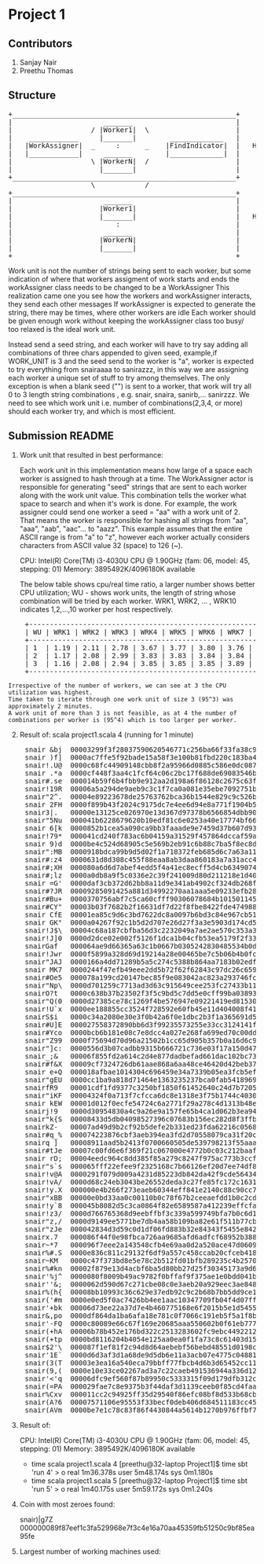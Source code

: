 # Project 1

## Contributors
  1. Sanjay Nair
  2. Preethu Thomas

## Structure
<pre>
+______________________________________________________+
|                      _______                         |
|                   / |Worker1|  \                     |
|    ____________     |_______|        _____________   |
|   |WorkAssigner|  _     :      _    |FindIndicator|  |   HOST1
|   |____________|     _______        |_____________|  |
|                   \ |WorkerN|  /                     |
|                     |_______|                        |
+______________________________________________________+
                    \            /              
+______________________________________________________+
|                      _______                         |
|                     |Worker1|                        |
|                     |_______|                        |   HOST2
|                         :                            |
|                      _______                         |
|                     |WorkerN|                        |
|                     |_______|                        |
+______________________________________________________+
</pre>

  Work unit is not the number of strings being sent to each
  worker, but some indication of where that workers assigment of work starts and ends
  the workAssigner class needs to be changed to be a WorkAssigner
  This realization came one you see how the workers and workAssigner interacts, they send each other messages
  If workAssigner is expected to generate the string, there may be times, where other workers are idle
  Each worker should be given enough work without keeping the workAssigner class too busy/ too relaxed is the ideal
  work unit.

Instead send a seed string, and each worker will have to try say adding all combinations
of three chars appended to given seed,
example,if WORK_UNIT is 3 and the seed send to the worker is "a", worker is expected to try everything
from snairaaaa to sanirazzz, in this way we are assigning each worker a unique set of stuff to try
among themselves.
The only exception is when a blank seed ("") is  sent to a worker, that work will try all
0 to 3 length string combinations , e.g. snair, snaira, sanirb,... sanirzzz.
We need to see which work unit i.e. number of combinations(2,3,4, or more) should
each worker try, and which is most efficient.

## Submission README

1. Work unit that resulted in best performance:

    Each work unit in this implementation means how large of a space each worker is assigned to hash through at a time. The WorkAssigner actor is responsible for generating "seed" strings that are sent to each worker along with the work unit value. This combination tells the worker what space to search and when it's work is done. 
    For example, the work assigner could send one worker a seed = "aa" with a work unit of 2. That means the worker is responsible for hashing all strings from "aa", "aaa", "aab", "aac"... to "aazz". This example assumes that the entire ASCII range is from "a" to "z", however each worker actually considers characters from ASCII value 32 (space) to 126 (~).

    CPU: Intel(R) Core(TM) i3-4030U CPU @ 1.90GHz (fam: 06, model: 45, stepping: 01)
    Memory: 3895492K/4096180K available

    The below table shows cpu/real time ratio, a larger number shows better CPU utilization; WU - shows work units, the length of string whose combination will be tried by each worker. WRK1, WRK2, ... , WRK10 indicates 1,2,...,10 worker per host respectively.

<pre>
    +---------------------------------------------------------------------------+
    | WU | WRK1 | WRK2 | WRK3 | WRK4 | WRK5 | WRK6 | WRK7 | WRK8 | WRK9 | WRK10 |
    +---------------------------------------------------------------------------+
    | 1  | 1.19 | 2.11 | 2.78 | 3.67 | 3.77 | 3.80 | 3.76 | 3.80 | 3.83 | 3.83  |
    | 2  | 1.17 | 2.08 | 2.99 | 3.83 | 3.83 | 3.84 | 3.84 | 3.82 | 3.85 | 3.84  |
    | 3  | 1.16 | 2.08 | 2.94 | 3.85 | 3.85 | 3.85 | 3.89 | 3.88 | 3.91 | 3.90  |
    +---------------------------------------------------------------------------+
</pre>

    Irrespective of the number of workers, we can see at 3 the CPU utilization was highest.
    Time taken to iterate through one work unit of size 3 (95^3) was approximately 2 minutes.
    A work unit of more than 3 is not feasible, as at 4 the number of combinations per worker is (95^4) which is too larger per worker.

2. Result of: scala project1.scala 4 (running for 1 minute)

<pre>
	snair &bj  00003299f3f28037590620546771c256ba66f33fa38c9df9a7fbddbd396c0c97
	snair )f]  0000ac7ffe5f92bade15a58f3e100b81fbd220c183ba46151903effa573fdf6b
	snair!.U@  0000c68fc44909148cbb8f2a95966d0885c586e0dc087f8c5016f92747fa8818
	snair .*a  0000cf448f3aa4c1fcf64c06c2bc17f688de69083546b105a5e744b2a3935829
	snair#.se  000014b59f6b4fbb9e912aa2d198a6f86128c2675c63fbab02a084fcae88007b
	snair!19R  00006a5a294de9aeb9c3c1f7ca0a081e35ebe7092751b88cbfa873fd0a2a6009
	snair"2^.  00004e89223678de25763762bca36b1544e829c9c526b557b3496624a3622b8d
	snair 2FH  0000f899b43f2024c9175dc7e4ee6d94e8a771f1904b5edc617f973bf5d019e4
	snair3|.   00000e13125ce026970e13d367d97378b6566854dbb90a0af02b1ad0e3e65b0b
	snair"5Nu  000041b6228679620b10edf81c6e0253a40e17774bf66995767f5b976f8dc891
	snair 6[k  0000852b1cea5a090ca9bb3faaade9e7459d37b607d9327a45ebc0e7e0e7690d
	snair!79*  000041cd240f783ac6b04159a31529f457864dccaf59ac32f521861da29fe33c
	snair 9)d  0000be4c524d68905c5e569b2eb91c6b88c7ba5f8ec8d9b3cfe83d0a27609093
	snair":MB  0000918bdca99b9d5d02f1a718372feb685d6c7a63a111b69a044ddf3c2243d1
	snair#:z4  0000631d8d308c455f88eaa8ab3daa860183a7a31acc430a4984977f33934cb2
	snair#;XH  000080a6d6d7abef4edd5f4a41ec8ecff5d4cb634907495b5ef7c018885e2c0e
	snair#;lz  0000a0db8a9f5c0336e2c39f241009d80d211218e1d4084f9a5df75045c9c75c
	snair =G'  0000daf3cb372d62bb8a11d9e341ab4902cf324db268f788e1d076cffd0fa0cb
	snair#?JR  00009285091425a881d34992270aa1aaa5e09233efb2817209cc33514cb21980
	snair#Bu+  0000370756abf7c5ca60cfff90306078684b1015011457946fafd381097efceb
	snair#CY"  00003b03f7682b2f16631df7d22f8fbe8422fde47498800559f0ea5617a5ecbb
	snair CfE  00001ea85c9d6c3bd7622dc8a0097b6bd3c84e967cb51f3a67ae9843795e122f
	snair GK"  0000a04267f92c1b5d2d707e26d27f3a3e5903d174cd5db2dfa262d1873d50d3
	snair!J$\  00004c68a187cbfba56d3c2232049a7ae2ae570c353a33b249503b091042cd05
	snair!J]0  0000d2dce02e002f5126f1dca1b04cfb53ea5179f2f33d91fbef1814ee1c3143
	snairGaf   000064ae9d66365a63c1b0667b0305242830485534b0d2f3e604250a2603f05b
	snair!Jwr  0000f5899a328d69d19214a28e00465be7c5b06b4b0fcae92d0b394f2125521e
	snair"JAJ  0000166a4dd71289b5a5c274c5388b864aa7183b02edf919c9252b9bfc3eb9a3
	snair MK7  0000244f47efb49eee2dd5b72f62f62843c97dc26c65917eb7c50c5e55c3cfe8
	snair#Oe5  000078a199cd20147bec85f9e083042ac823a293746fcd1c0cf69cd8dcfe08c0
	snair"Np\  0000d701259c7713ad3d63c915649cee253fc27433b11931f1eb92090a4a8574
	snairO?t   0000c638b37b23502f3f5c9bd5c7dd5e0cff99ba03893864c94ba14d435e319b
	snair"Q(0  0000d27385ce78c1269f4be576947e09221419ed815304def6bb882097f3c7a8
	snair!U`x  0000ee188855cc3524f728592e60fb45e11d404008f41498c2fa1cb228e4357f
	snairS$i   0000c34a2080e30e3f0b42a6f0e1dbc2b3f1a365691d51ca7456c735954be2a5
	snair#U]E  000027558372890bb6d3f99235573255e33cc3124141f774f9d3c18b42129f4c
	snair#Yco  0000bcb6b181e08c7e8dcc4a027e268fa699ed70c00dd45292b9d568d9df8084
	snair"Z99  0000f75694d70d96a21502b1cc65d905b357b0a16d6c95be1ebc628b6d98f36f
	snair"]c:  0000556d3b07cadbb9315b666721c736e03f17a150d471fe228848d47c46c3fe
	snair_;&   00006f855fd2a614c2d4e877dadbefad661dac102bc737227e31b18b07421361
	snair#f&X  00009cf7324726db61aae868a6aa48ce46420d42beb37edde3974af0e485bd78
	snair e+Q  000018afbae1014304c696459e34a7339b05ea3fcb5ef686b947329f294cad1d
	snair"gEU  0000cc1ba9a818d71464e1363235237bca0fab5418969061c15de4e49575d009
	snairfR9   00001cdf1fd9377c3250bf1850f61452640c24d7b72059bf402223636dd5cd0e
	snair"iKF  00004324f0a713f7cfcca6dc8e1318e3f75b1744c40307b6d4b00c87673ab484
	snair kEW  00001d012f0ecfe54724c6a2771f29a278c4d1313b48e4fd5bf7aec77a6c9e8c
	snairj!9   0000d30954830a4c9a26e9a157fe65b4ca1d062b3ea94e492c41a2713d025296
	snair"k{S  00008433d5db04098527396c07683b156ec282d8f3ffb80450a7d42222d3451b
	snairkZ-   00007ad49d9b2cf92b5defe2b331ed23fda62216c056801d928517784819e9ff
	snair#q_%  000074223876cbf3aeb394ea3fd2d70558079ca31f20ce4a274544fa37853695
	snairq ]   00008911aad5b2413f0700660505de539798213f55aaa5cd934b20e7ffbd11b8
	snair#tJe  00007c00fd6e6f369f21c067000e4772b0c03c212baaf7890519e6838bdae13e
	snair rD;  00004eedc964c8dd385f85a279c8247f975ac773b3ccf131ef8d91a8cf0da6e2
	snair"s`s  000065fff22efee9f2325168c7b66126ef20d7ee74df8d907bef26dc6ee3b0c2
	snair!v@A  0000291f079d009a4231d85223db842da42f9cde564342f256eb77864f784300
	snair!vA/  0000d68c24eb3043be26552deda3c27fe85fc172c1631775c9b6429697152d5c
	snair!y.X  000000e4b266f273eaeb60344eff841e2140c88c90cc7779a5269fdc5e264fd7
	snair"xBB  00000e0bd33aa0c00110b0c78f67b2ceeaefdd1b0c2cdf9551aee56d387a249a
	snair!y`8  000045b8082d5c3ca0864f82e6589587a412239effcfa0c4bcdd06c9ccf3af5f
	snair!z3/  0000d766765368d9eebffbf3c339a599749bfa7b0c6d14162ac1a817650704fa
	snair"z,/  0000d9149ee5771be7db4aa58b109ba82e61f511b77cbea40842527a131f804c
	snair"zJe  000042834d3d59c0d1df06fd883b32e84343f5455e842f1d1f14b4cb4bad6674
	snairx.7   000086f44f0e98fbca726aa9685afd6adfcf68952b388281d3b96b0c13edc484
	snair~*7   000096f7eee2a143548cfb4e69aa0d2a520ace47d0609e73a855d551bce4379b
	snair%#.S  0000e836c811c29132f6df9a557c458ccab20cfceb41858b2aba1f0252844fd1
	snair~KM   0000c47f373bd8e5e78c2b512fd01bfb289235c4b2570a91a7daf9c45cdf87a5
	snair%#kn  00002f879e13d4acbf6ba5d80bb27d25f30345173a9d6a19e4cbfd6093956fc6
	snair'%j^  0000080f8009b49ac9782f0bffaf9f375ae1e0bdd041be9ef27e818e2ef31ad1
	snair''&;  0000062d590d67c271cbe08c0e3aeb20a929eec3ae8489051811a681fde91786
	snair%(h{  00008bb10993c36c629e37edb92c9c2b68b7bb5dd9ce10a16cfb91aa8b03d507
	snair('#m  0000e0ed5f0ac7426bb4ee1aac10347709fb04f4d07ff2682282027c8c0fe19e
	snair'+bk  00006d73ee22a37d7e4b460775168e6f2015b5e1d54557698c52916470300ecf
	snair&,po  0000df864da1ba6afa18e781c0f7066c191eb5f5a1f8bcbf2d2271b708796e19
	snair'-FQ  0000c80089e66c67f169e20685aaa550602b0f61eb77770923e24e9cdfd200e5
	snair(+hA  00006b78b452e176bd322c2513283602fc9ebc4492212773e1abe33a3908df53
	snair(+tp  0000bd8116204b4054e125aa0ea0f1fa73c8c61403d157491695c59f8c4c12b3
	snair$2'\  000087f1ef81f2c94d8d64aebebf56bebd48551d0198c54aef911b14788beef7
	snair'1E`  0000d6d3af3d1a68de9d5db6e11a3acb07e4775c048813cf3ba7eb7342b91f4b
	snair(3(T  00003e3ea16a540eca79bbff77fbcb4d6b3d65452cc112b1f90e36fe478d6f9c
	snair(9,(  0000e10e33ce02267ad3a7c22caeb491536944a336d1229aad4c700a30ae8329
	snair'<'q  00006dfc9ef560f87b89950c5333315f09d179dfb312cd13c2ddd18d85a4dd57
	snair(=PA  000029fae7c8e9375b3f44daf3d1139ceeb0f85cd4faa5a32041c59b49ca2ddd
	snair%Cxv  000011cc2c94925ff35d29540f86efc08bf8d533b68cb3f81c0a169c66069eb8
	snair(A?6  00007571106e95553f33becf0deb406d684511183cc457e1c678bde7046dc6ab
	snair(AVm  0000be7e1c78c83f86f4430844a5614b1270b976ffbf7e3e0c5a6a661b39f9c5
</pre>

3. Result of:

    CPU: Intel(R) Core(TM) i3-4030U CPU @ 1.90GHz (fam: 06, model: 45, stepping: 01)
    Memory: 3895492K/4096180K available
    - time scala project1.scala 4
        [preethu@32-laptop Project1]$ time sbt 'run 4' > o
        real    1m36.378s
        user    5m48.174s
        sys     0m1.180s
    - time scala project1.scala 5
        [preethu@32-laptop Project1]$ time sbt 'run 5' > o
        real    1m40.175s
        user    5m59.172s
        sys     0m1.240s

4. Coin with most zeroes found:

    snair)|g7Z	000000089f87eef1c3fa529968e7f3c4e16a70aa45359fb51250c9bf85ea95fe

5. Largest number of working machines used:
